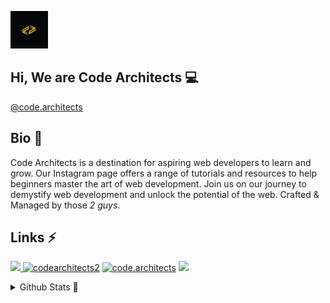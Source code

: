 <p>
  <img src="https://raw.githubusercontent.com/code-architects/code-architects/master/new%20code%20architects%20logo.jpg" width="60ox" height="60px" />
</p>

<h2> Hi, We are Code Architects 💻</h2>
<p><a href="https://www.instagram.com/code.architects">@code.architects</a></p>

## Bio 📜
Code Architects is a destination for aspiring web developers to learn and grow. Our Instagram page offers a range of tutorials and resources to help beginners master the art of web development. Join us on our journey to demystify web development and unlock the potential of the web. Crafted & Managed by those *2 guys*.


## Links ⚡
<a href="https://teamcodearchitects.com" target="_blank"> <img src="https://img.shields.io/static/v1?style=for-the-badge&message=Website&color=000000&label=" /> </a> <a href="https://twitter.com/codearchitects2"><img src="https://img.shields.io/static/v1?style=for-the-badge&message=Twitter&color=1DA1F2&logo=Twitter&logoColor=FFFFFF&label=" alt="codearchitects2" /></a> <a href="https://instagram.com/code.architects"><img src="https://img.shields.io/static/v1?style=for-the-badge&message=Instagram&color=E4405F&logo=Instagram&logoColor=FFFFFF&label=" alt="code.architects" /></a> <a href="https://codepen.io/code-architects"><img src="https://img.shields.io/static/v1?style=for-the-badge&message=CodePen&color=000000&logo=CodePen&logoColor=FFFFFF&label=" /></a>


<details>
  <summary>Github Stats 💯 </summary>
  <img src="https://github-readme-stats.vercel.app/api/?username=code-architects&show_icons=true" alt="git stats"> <img src="https://github-readme-stats.vercel.app/api/top-langs/?username=code-architects" alt="Github stats">
  <br />
  <img src="https://komarev.com/ghpvc/?username=code-architects" alt="Code-Architects" />
</details>
